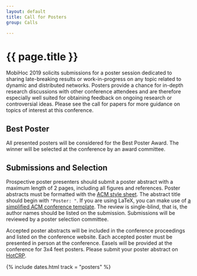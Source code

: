 ```yaml
---
layout: default
title: Call for Posters
group: Calls

---
```


# {{ page.title }}

MobiHoc 2019 solicits submissions for a poster session dedicated to sharing late-breaking results or work-in-progress on any topic related to dynamic and distributed networks. Posters provide a chance for in-depth research discussions with other conference attendees and are therefore especially well suited for obtaining feedback on ongoing research or controversial ideas. Please see the call for papers for more guidance on topics of interest at this conference.

## Best Poster

All presented posters will be considered for the Best Poster Award. The winner will be selected at the conference by an award committee.

## Submissions and Selection

Prospective poster presenters should submit a poster abstract with a maximum length of 2 pages, including all figures and references. Poster abstracts must be formatted with the [ACM style sheet](http://www.acm.org/publications/article-templates/proceedings-template.html). The abstract title should begin with `"Poster: "`.  If you are using LaTeX, you can make use of [a simplified ACM conference template](https://github.com/conference-websites/acmart-sigproc-template).  The review is single-blind, that is, the author names should be listed on the submission.  Submissions will be reviewed by a poster selection committee. 

Accepted poster abstracts will be included in the conference proceedings and listed on the conference website. Each accepted poster must be presented in person at the conference. Easels will be provided at the conference for 3x4 feet posters. Please submit your poster abstract on [HotCRP](https://mobihoc19posters.hotcrp.com/).

{% include dates.html track = "posters" %}
